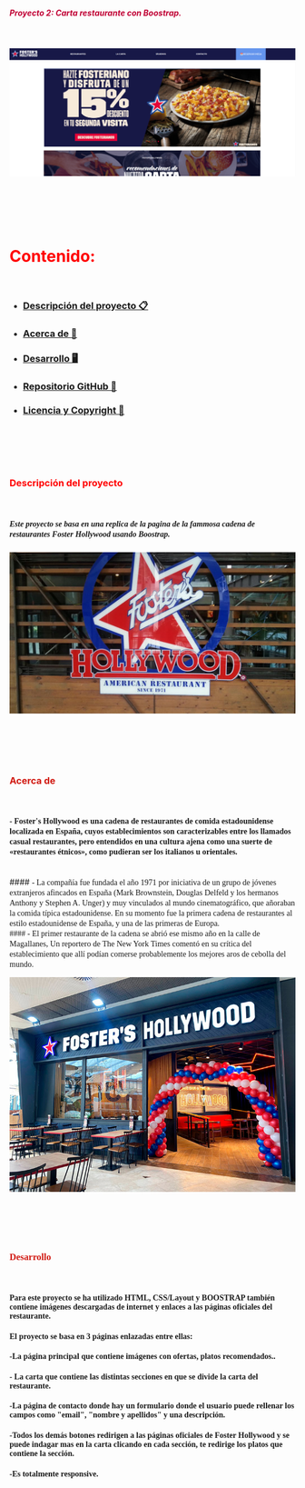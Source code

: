 ##### <span style= "color: #c00034">Proyecto 2: Carta restaurante con Boostrap.
<br>

![Foto-principal-final](./img/principalFinal.png)

<br><br><br><br>

# <span style= "color:#ff0000"> Contenido:
<br>

- ### [Descripción del proyecto 📋](#Descripción-del-proyecto)
- ### [Acerca de 🍔](#Acerca)
- ### [Desarrollo 🖥️](#Desarrollo)
- ### [Repositorio GitHub 💾](#Repositorio)
- ### [Licencia y Copyright 📜](#Licencia)

<br><br><br><br>


### <span style="color:#ff0000">Descripción del proyecto
<br>

##### <span style="font-family:Aria-lNarrow"> Este proyecto se basa en una replica de la pagina de la fammosa cadena de restaurantes Foster Hollywood usando Boostrap.

![Logo-Foster](./img/fosterEstrellaGrande.jpg)

<br><br><br><br>

### <span style= "color:#d11911">Acerca de <a id="Acerca"></a>

<br>

#### <span style="font-family:Aria-lNarrow"> - Foster's Hollywood es una cadena de restaurantes de comida estadounidense localizada en España, cuyos establecimientos son caracterizables entre los llamados casual restaurantes,​ pero entendidos en una cultura ajena como una suerte de «restaurantes étnicos», como pudieran ser los italianos u orientales.
<br>
#### <span style="font-family:Aria-lNarrow"> - La compañía fue fundada el año 1971 por iniciativa de un grupo de jóvenes extranjeros afincados en España (Mark Brownstein, Douglas Delfeld y los hermanos Anthony y Stephen A. Unger) y muy vinculados al mundo cinematográfico, que añoraban la comida típica estadounidense. En su momento fue la primera cadena de restaurantes al estilo estadounidense de España, y una de las primeras de Europa.​
<br>
#### <span style="font-family:Aria-lNarrow"> - El primer restaurante de la cadena se abrió ese mismo año en la calle de Magallanes, Un reportero de The New York Times comentó en su crítica del establecimiento que allí podían comerse probablemente los mejores aros de cebolla del mundo.
<br>

![Fachada-Foster](./img/fosterEscaparate.jpg)

<br><br><br><br>

### <span style= "color:#d11911">Desarrollo<a id="Desarrollo"></a>

<br>

####  <span style="font-family:Aria-lNarrow">  Para este proyecto se ha utilizado HTML, CSS/Layout y BOOSTRAP  también contiene imágenes descargadas de internet y enlaces a las páginas oficiales del restaurante.

#### <span style="font-family:Aria-lNarrow"> El proyecto se basa en 3 páginas enlazadas entre ellas:
#### <span style="font-family:Aria-lNarrow"> -La página principal que contiene imágenes con ofertas, platos recomendados..
#### <span style="font-family:Aria-lNarrow"> - La carta que contiene las distintas secciones en que se divide la carta del restaurante.
#### <span style="font-family:Aria-lNarrow"> -La página de contacto donde hay un formulario donde el usuario puede rellenar los campos como "email", "nombre y apellidos" y una descripción.
#### <span style="font-family:Aria-lNarrow"> -Todos los demás botones redirigen a las páginas oficiales de Foster Hollywood y se puede indagar mas en la carta clicando en cada sección, te redirige los platos que contiene la sección.
#### <span style="font-family:Aria-lNarrow"> -Es totalmente responsive. 